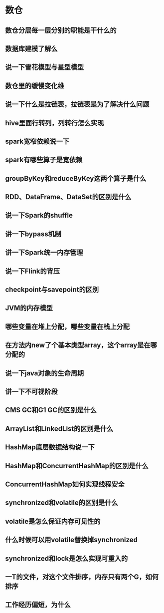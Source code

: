 # 数仓

## 数仓分层每一层分别的职能是干什么的

## 数据库建模了解么

## 说一下雪花模型与星型模型

## 数仓里的缓慢变化维

## 说一下什么是拉链表，拉链表是为了解决什么问题

## hive里面行转列，列转行怎么实现

## spark宽窄依赖说一下

## spark有哪些算子是宽依赖

## groupByKey和reduceByKey这两个算子是什么

## RDD、DataFrame、DataSet的区别是什么

## 说一下Spark的shuffle

## 讲一下bypass机制

## 讲一下Spark统一内存管理

## 说一下Flink的背压

## checkpoint与savepoint的区别

## JVM的内存模型

## 哪些变量在堆上分配，哪些变量在栈上分配

## 在方法内new了个基本类型array，这个array是在哪分配的

## 说一下java对象的生命周期

## 讲一下不可视阶段

## CMS GC和G1 GC的区别是什么

## ArrayList和LinkedList的区别是什么

## HashMap底层数据结构说一下

## HashMap和ConcurrentHashMap的区别是什么

## ConcurrentHashMap如何实现线程安全

## synchronized和volatile的区别是什么

## volatile是怎么保证内存可见性的

## 什么时候可以用volatile替换掉synchronized

## synchronized和lock是怎么实现可重入的

## 一T的文件，对这个文件排序，内存只有两个G，如何排序

## 工作经历偏短，为什么